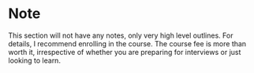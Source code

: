 # Note

This section will not have any notes, only very high level outlines. For details, I recommend enrolling in the course. The course fee is more than worth it, irrespective of whether you are preparing for interviews or just looking to learn.